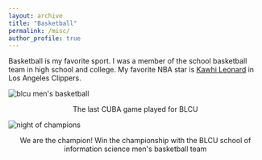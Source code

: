 ```yaml
---
layout: archive
title: "Basketball"
permalink: /misc/
author_profile: true
---
```


Basketball is my favorite sport. I was a member of the school basketball team in high school and college. My favorite NBA star is [Kawhi Leonard](https://en.wikipedia.org/wiki/Kawhi_Leonard) in Los Angeles Clippers. 

![blcu men's basketball](https://david-li0406.github.io/images/blcu.jpg)
<center>The last CUBA game played for BLCU</center>

![night of champions](https://david-li0406.github.io/images/champion.jpg)
<center>We are the champion! Win the championship with the BLCU school of information science men's basketball team</center>